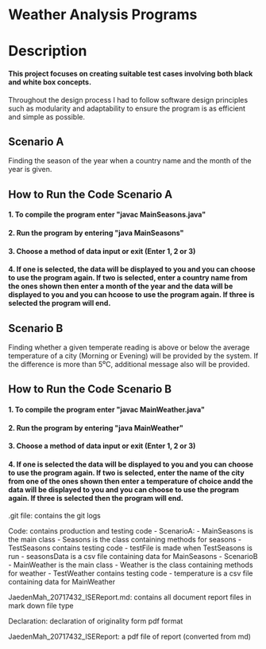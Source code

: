 # Weather Analysis Programs

# Description

#### This project focuses on creating suitable test cases involving both black and white box concepts.
Throughout the design process I had to follow software design principles such as modularity and adaptability to 
ensure the program is as efficient and simple as possible.

## Scenario A
Finding the season of the year when a country name and the month of the year is given.

## How to Run the Code Scenario A
#### 1. To compile the program enter "javac MainSeasons.java"
#### 2. Run the program by entering "java MainSeasons"
#### 3. Choose a method of data input or exit (Enter 1, 2 or 3)
#### 4. If one is selected, the data will be displayed to you and you can choose to use the program again. If two is selected, enter a country name from the ones shown then enter a month of the year and the data will be displayed to you and you can hcoose to use the program again. If three is selected the program will end.

## Scenario B 
Finding whether a given temperate reading is above or below the average temperature of a
city (Morning or Evening) will be provided by the system. If the difference is more than 5⁰C,
additional message also will be provided.

## How to Run the Code Scenario B
#### 1. To compile the program enter "javac MainWeather.java"
#### 2. Run the program by entering "java MainWeather"
#### 3. Choose a method of data input or exit (Enter 1, 2 or 3)
#### 4. If one is selected the data will be displayed to you and you can choose to use the program again. If two is selected, enter the name of the city from one of the ones shown then enter a temperature of choice andd the data will be displayed to you and you can choose to use the program again. If three is selected then the program will end.






.git file: contains the git logs 

Code: contains production and testing code
	- ScenarioA:
		- MainSeasons is the main class
		- Seasons is the class containing methods for seasons
		- TestSeasons contains testing code
		- testFile is made when TestSeasons is run
		- seasonsData is a csv file containing data for MainSeasons
	- ScenarioB
		- MainWeather is the main class
		- Weather is the class containing methods for weather
		- TestWeather contains testing code
		- temperature is a csv file containing data for MainWeather

JaedenMah_20717432_ISEReport.md: contains all document report files in mark down file type

Declaration: declaration of originality form pdf format

JaedenMah_20717432_ISEReport: a pdf file of report (converted from md)
